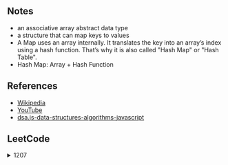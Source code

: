 ## Notes

- an associative array abstract data type
- a structure that can map keys to values
- A Map uses an array internally. It translates the key into an array’s index using a hash function. That’s why it is also called "Hash Map" or "Hash Table".
- Hash Map: Array + Hash Function

## References

- [Wikipedia](https://en.wikipedia.org/wiki/Hash_table)
- [YouTube](https://www.youtube.com/watch?v=shs0KM3wKv8&index=4&list=PLLXdhg_r2hKA7DPDsunoDZ-Z769jWn4R8)
- [dsa.js-data-structures-algorithms-javascript](https://github.com/amejiarosario/dsa.js-data-structures-algorithms-javascript/blob/master/book/content/part02/hash-map.asc)

## LeetCode
<details>
<summary>1207</summary>

#### [1207]()
##### solution 1
```javascript
/**
 * @param {number[]} arr
 * @return {boolean}
 */
const uniqueOccurrences = arr => {
  
}
```
</details>